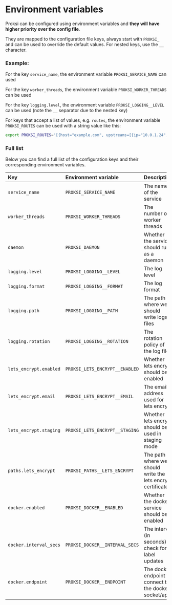 # Environment variables

Proksi can be configured using environment variables and **they will have higher priority over the config file**.&#x20;

They are mapped to the configuration file keys, always start with `PROKSI_` and can be used to override the default values. For nested keys, use the `__` character.

### Example:

For the key `service_name`, the environment variable `PROKSI_SERVICE_NAME` can used

For the key `worker_threads`, the environment variable `PROKSI_WORKER_THREADS` can be used

For the key `logging.level`, the environment variable `PROKSI_LOGGING__LEVEL` can be used (note the `__` separator due to the nested key)

For keys that accept a list of values, e.g. `routes`, the environment variable `PROKSI_ROUTES` can be used with a string value like this:

```bash
export PROKSI_ROUTES='[{host="example.com", upstreams=[{ip="10.0.1.24", port=3001}]'
```


### Full list

Below you can find a full list of the configuration keys and their corresponding environment variables.

| Key | Environment variable | Description |
| :--- | :--- | :--- |
| `service_name` | `PROKSI_SERVICE_NAME` | The name of the service |
| `worker_threads` | `PROKSI_WORKER_THREADS` | The number of worker threads |
| `daemon` | `PROKSI_DAEMON` | Whether the service should run as a daemon |
| `logging.level` | `PROKSI_LOGGING__LEVEL` | The log level |
| `logging.format` | `PROKSI_LOGGING__FORMAT` | The log format |
| `logging.path` | `PROKSI_LOGGING__PATH` | The path where we should write logs files |
| `logging.rotation` | `PROKSI_LOGGING__ROTATION` | The rotation policy of the log files |
| `lets_encrypt.enabled` | `PROKSI_LETS_ENCRYPT__ENABLED` | Whether lets encrypt should be enabled |
| `lets_encrypt.email` | `PROKSI_LETS_ENCRYPT__EMAIL` | The email address used for lets encrypt |
| `lets_encrypt.staging` | `PROKSI_LETS_ENCRYPT__STAGING` | Whether lets encrypt should be used in staging mode |
| `paths.lets_encrypt` | `PROKSI_PATHS__LETS_ENCRYPT` | The path where we should write the lets encrypt certificates |
| `docker.enabled` | `PROKSI_DOCKER__ENABLED` | Whether the docker service should be enabled |
| `docker.interval_secs` | `PROKSI_DOCKER__INTERVAL_SECS` | The interval (in seconds) to check for label updates |
| `docker.endpoint` | `PROKSI_DOCKER__ENDPOINT` | The docker endpoint to connect to the docker socket/api |
